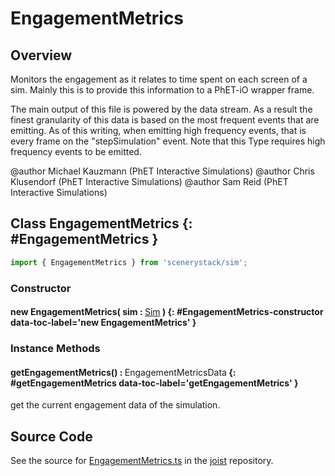 # EngagementMetrics

## Overview

Monitors the engagement as it relates to time spent on each screen of a sim. Mainly this is to provide this information
to a PhET-iO wrapper frame.

The main output of this file is powered by the data stream. As a result the finest granularity of this data is based on
the most frequent events that are emitting. As of this writing, when emitting high frequency events, that is every
frame on the "stepSimulation" event. Note that this Type requires high frequency events to be emitted.

@author Michael Kauzmann (PhET Interactive Simulations)
@author Chris Klusendorf (PhET Interactive Simulations)
@author Sam Reid (PhET Interactive Simulations)

## Class EngagementMetrics {: #EngagementMetrics }


```js
import { EngagementMetrics } from 'scenerystack/sim';
```
### Constructor

#### new EngagementMetrics( sim : <span style="font-weight: 400;">[Sim](../sim/Sim.md)</span> ) {: #EngagementMetrics-constructor data-toc-label='new EngagementMetrics' }

### Instance Methods

#### getEngagementMetrics() : <span style="font-weight: 400;">EngagementMetricsData</span> {: #getEngagementMetrics data-toc-label='getEngagementMetrics' }

get the current engagement data of the simulation.



## Source Code

See the source for [EngagementMetrics.ts](https://github.com/phetsims/joist/blob/main/js/EngagementMetrics.ts) in the [joist](https://github.com/phetsims/joist) repository.
